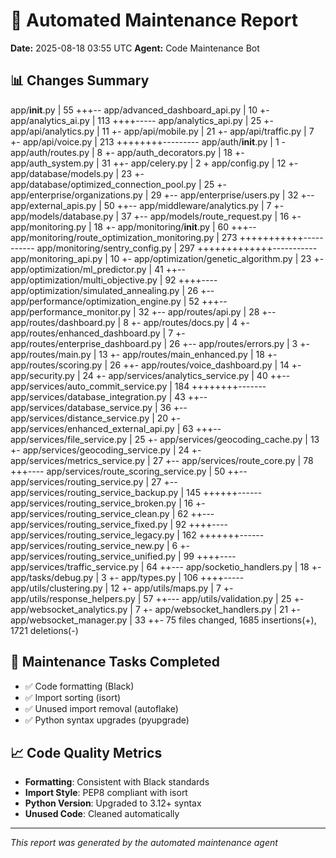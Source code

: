 # 🤖 Automated Maintenance Report

**Date:** 2025-08-18 03:55 UTC
**Agent:** Code Maintenance Bot

## 📊 Changes Summary

app/__init__.py                                 |  55 +++--
 app/advanced_dashboard_api.py                   |  10 +-
 app/analytics_ai.py                             | 113 ++++-----
 app/analytics_api.py                            |  25 +-
 app/api/analytics.py                            |  11 +-
 app/api/mobile.py                               |  21 +-
 app/api/traffic.py                              |   7 +-
 app/api/voice.py                                | 213 ++++++++---------
 app/auth/__init__.py                            |   1 -
 app/auth/routes.py                              |   8 +-
 app/auth_decorators.py                          |  18 +-
 app/auth_system.py                              |  31 ++-
 app/celery.py                                   |   2 +
 app/config.py                                   |  12 +-
 app/database/models.py                          |  23 +-
 app/database/optimized_connection_pool.py       |  25 +-
 app/enterprise/organizations.py                 |  29 +--
 app/enterprise/users.py                         |  32 +--
 app/external_apis.py                            |  50 ++--
 app/middleware/analytics.py                     |   7 +-
 app/models/database.py                          |  37 +--
 app/models/route_request.py                     |  16 +-
 app/monitoring.py                               |  18 +-
 app/monitoring/__init__.py                      |  60 +++--
 app/monitoring/route_optimization_monitoring.py | 273 +++++++++++-----------
 app/monitoring/sentry_config.py                 | 297 +++++++++++++-----------
 app/monitoring_api.py                           |  10 +-
 app/optimization/genetic_algorithm.py           |  23 +-
 app/optimization/ml_predictor.py                |  41 ++--
 app/optimization/multi_objective.py             |  92 ++++----
 app/optimization/simulated_annealing.py         |  26 +--
 app/performance/optimization_engine.py          |  52 +++--
 app/performance_monitor.py                      |  32 +--
 app/routes/api.py                               |  28 +--
 app/routes/dashboard.py                         |   8 +-
 app/routes/docs.py                              |   4 +-
 app/routes/enhanced_dashboard.py                |   7 +-
 app/routes/enterprise_dashboard.py              |  26 +--
 app/routes/errors.py                            |   3 +-
 app/routes/main.py                              |  13 +-
 app/routes/main_enhanced.py                     |  18 +-
 app/routes/scoring.py                           |  26 ++-
 app/routes/voice_dashboard.py                   |  14 +-
 app/security.py                                 |  24 +-
 app/services/analytics_service.py               |  40 ++--
 app/services/auto_commit_service.py             | 184 ++++++++-------
 app/services/database_integration.py            |  43 ++--
 app/services/database_service.py                |  36 +--
 app/services/distance_service.py                |  20 +-
 app/services/enhanced_external_api.py           |  63 +++--
 app/services/file_service.py                    |  25 +-
 app/services/geocoding_cache.py                 |  13 +-
 app/services/geocoding_service.py               |  24 +-
 app/services/metrics_service.py                 |  27 +--
 app/services/route_core.py                      |  78 +++----
 app/services/route_scoring_service.py           |  50 ++--
 app/services/routing_service.py                 |  27 +--
 app/services/routing_service_backup.py          | 145 ++++++------
 app/services/routing_service_broken.py          |  16 +-
 app/services/routing_service_clean.py           |  62 ++---
 app/services/routing_service_fixed.py           |  92 ++++----
 app/services/routing_service_legacy.py          | 162 +++++++------
 app/services/routing_service_new.py             |   6 +-
 app/services/routing_service_unified.py         |  99 ++++----
 app/services/traffic_service.py                 |  64 ++---
 app/socketio_handlers.py                        |  18 +-
 app/tasks/debug.py                              |   3 +-
 app/types.py                                    | 106 ++++-----
 app/utils/clustering.py                         |  12 +-
 app/utils/maps.py                               |   7 +-
 app/utils/response_helpers.py                   |  57 ++---
 app/utils/validation.py                         |  25 +-
 app/websocket_analytics.py                      |   7 +-
 app/websocket_handlers.py                       |  21 +-
 app/websocket_manager.py                        |  33 ++-
 75 files changed, 1685 insertions(+), 1721 deletions(-)

## 🔧 Maintenance Tasks Completed

- ✅ Code formatting (Black)
- ✅ Import sorting (isort)  
- ✅ Unused import removal (autoflake)
- ✅ Python syntax upgrades (pyupgrade)

## 📈 Code Quality Metrics

- **Formatting**: Consistent with Black standards
- **Import Style**: PEP8 compliant with isort
- **Python Version**: Upgraded to 3.12+ syntax
- **Unused Code**: Cleaned automatically

---
*This report was generated by the automated maintenance agent*
